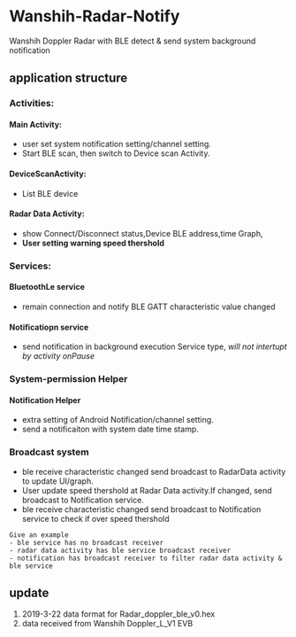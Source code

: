# Wanshih-Radar-Notify
Wanshih Doppler Radar with BLE detect &amp; send system background notification
## application structure
### Activities:
#### Main Activity: 
 * user set system notification setting/channel setting.
 * Start BLE scan, then switch to Device scan Activity. 
#### DeviceScanActivity:
 * List BLE device 
#### Radar Data Activity:
* show Connect/Disconnect status,Device BLE address,time Graph,
* **User setting warning speed thershold**
### Services:
#### BluetoothLe service
* remain connection and notify BLE GATT characteristic value changed
#### Notificatiopn service
* send notification in background execution Service type, *will not intertupt by activity onPause*
### System-permission Helper
#### Notification Helper
* extra setting of Android Notification/channel setting.
* send a notificaiton with system date time stamp.

### Broadcast system
* ble receive characteristic changed send broadcast to RadarData activity to update UI/graph.
* User update speed thershold at Radar Data activity.If changed, send broadcast to Notification service. 
* ble receive characteristic changed send broadcast to Notification service to check if over speed thershold
```
Give an example
- ble service has no broadcast receiver
- radar data activity has ble service broadcast receiver
- notification has broadcast receiver to filter radar data activity & ble service
```


update
-
1. 2019-3-22 data format for Radar_doppler_ble_v0.hex
2. data received from Wanshih Doppler_L_V1 EVB